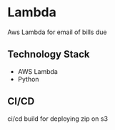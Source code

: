 # Lambda

Aws Lambda for email of bills due

## Technology Stack
* AWS Lambda
* Python

## CI/CD
ci/cd build for deploying zip on s3
